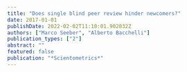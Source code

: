 ```yaml
---
title: "Does single blind peer review hinder newcomers?"
date: 2017-01-01
publishDate: 2022-02-02T11:10:01.902032Z
authors: ["Marco Seeber", "Alberto Bacchelli"]
publication_types: ["2"]
abstract: ""
featured: false
publication: "*Scientometrics*"
---
```


